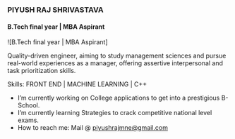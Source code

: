 ### PIYUSH RAJ SHRIVASTAVA
#### B.Tech final year | MBA Aspirant
![B.Tech final year | MBA Aspirant]

Quality-driven engineer, aiming to study management sciences and pursue real-world experiences as a manager, offering assertive interpersonal and task prioritization skills.

Skills: FRONT END | MACHINE LEARNING | C++ 

-  I’m currently working on College applications to get into a prestigious B-School.  
-  I’m currently learning Strategies to crack competitive national level exams. 
-  How to reach me: Mail @ piyushrajmne@gmail.com 





